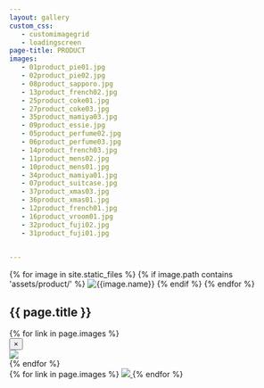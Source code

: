 ```yaml
---
layout: gallery
custom_css:
   - customimagegrid
   - loadingscreen
page-title: PRODUCT
images:
   - 01product_pie01.jpg   
   - 02product_pie02.jpg
   - 08product_sapporo.jpg 
   - 13product_french02.jpg
   - 25product_coke01.jpg
   - 27product_coke03.jpg
   - 35product_mamiya03.jpg 
   - 09product_essie.jpg
   - 05product_perfume02.jpg
   - 06product_perfume03.jpg   
   - 14product_french03.jpg
   - 11product_mens02.jpg
   - 10product_mens01.jpg
   - 34product_mamiya01.jpg
   - 07product_suitcase.jpg
   - 37product_xmas03.jpg
   - 36product_xmas01.jpg
   - 12product_french01.jpg
   - 16product_vroom01.jpg
   - 32product_fuji02.jpg
   - 31product_fuji01.jpg
    

---
```


<section class="mobile-photos">
{% for image in site.static_files %}
	{% if image.path contains 'assets/product/' %}
		<img src="{{image.path}}" alt="{{image.name}}" id="index{{forloop.index}}" class="mobile-photos mobile-noclick"/>
	{% endif %}
{% endfor %}
</section>
<section id="modal">
	<h1> {{ page.title }} </h1>
	{% for link in page.images %}
	    <div class="modal fade" tabindex="-1" role="dialog" id="index{{forloop.index}}">
		  <div class="modal-dialog modal-lg">
		    <div class="modal-content">
			    <div class="modal-header">
			        <button type="button" class="close" data-dismiss="modal" aria-label="Close"><span aria-hidden="true">&times;</span></button>
			    </div>
				<img src="/assets/product/{{ page.permalink }}{{ link }}" id="{{image.path}}"/>
			</div><!-- /.modal-content -->
		  </div><!-- /.modal-dialog -->
		</div><!-- /.modal -->
	{% endfor %}
</section>
<section id="photos" class ="photos">
{% for link in page.images %}
    <a href="#index{{forloop.index}}" data-toggle="modal" data-target="#index{{forloop.index}}" class="mobile-noclick">
		<img src="/assets/product/{{ page.permalink }}{{ link }}" id="index{{forloop.index}}"/>
	</a>
	{% endfor %}
</section>